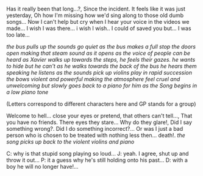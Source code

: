 Has it really been that long...?,
Since the incident.
It feels like it was just yesterday, 
Oh how I'm missing how we'd sing along to those old dumb songs...
Now I can't help but cry when I hear your voice in the videos we made...
I wish I was there... i wish I wish..
I could of saved you but... I was too late...

*the bus pulls up the sounds go quiet as the bus makes a full stop the doors open making that steam sound as it opens as the voice of people can be heard as Xavier walks up towards the steps, he feels their gazes. he wants to hide but he can't as he walks towards the back of the bus he hears them speaking he listens as the sounds pick up violins play in rapid succession the bows violent and powerful making the atmosphere feel cruel and unwelcoming but slowly goes back to a piano for him as the Song begins in a low piano tone*

(Letters correspond to different characters here and GP stands for a group)

Welcome to hell... close your eyes or pretend, that others can't tell...,
That you have no friends.
There eyes they stare...
Why do they glare!,
Did I say something wrong?.
Did I do something incorrect?...
Or was I just a bad person who is chosen to be treated with nothing less then... death!. 
*the song picks up back to the violent violins and piano*

C: why is that stupid song playing so loud...
J: yeah. I agree, shut up and throw it out...
P: it a guess why he's still holding onto his past... 
D: with a boy he will no longer have!...





